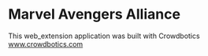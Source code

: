 # Marvel Avengers Alliance

This web_extension application was built with Crowdbotics www.crowdbotics.com
